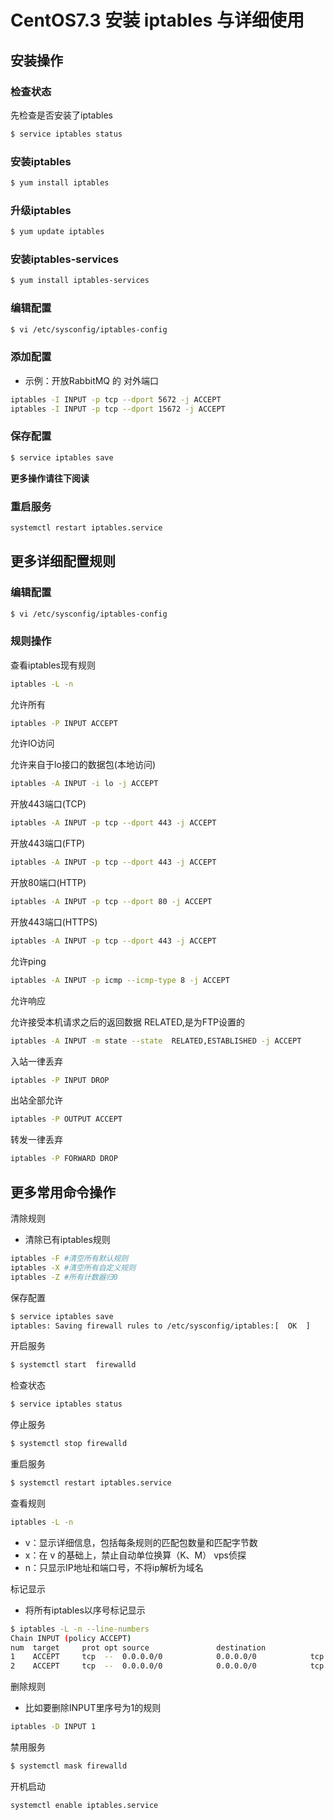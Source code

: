 # CentOS7.3 安装 iptables 与详细使用

## 安装操作

### 检查状态

先检查是否安装了iptables
 
```sh
$ service iptables status
```

### 安装iptables

```sh
$ yum install iptables
```

### 升级iptables

```sh
$ yum update iptables 
```

### 安装iptables-services

```sh
$ yum install iptables-services
```

### 编辑配置

```sh
$ vi /etc/sysconfig/iptables-config
```

### 添加配置

 -  示例：开放RabbitMQ 的 对外端口

```sh
iptables -I INPUT -p tcp --dport 5672 -j ACCEPT
iptables -I INPUT -p tcp --dport 15672 -j ACCEPT
```

### 保存配置

```sh
$ service iptables save
```

**更多操作请往下阅读**

### 重启服务

```sh
systemctl restart iptables.service
```

## 更多详细配置规则

### 编辑配置
```sh
$ vi /etc/sysconfig/iptables-config
```

### 规则操作

查看iptables现有规则
```sh
iptables -L -n
```

允许所有
```sh
iptables -P INPUT ACCEPT
```

允许IO访问

允许来自于lo接口的数据包(本地访问)

```sh
iptables -A INPUT -i lo -j ACCEPT
```

开放443端口(TCP)

```sh
iptables -A INPUT -p tcp --dport 443 -j ACCEPT
```

开放443端口(FTP)

```sh
iptables -A INPUT -p tcp --dport 443 -j ACCEPT
```

开放80端口(HTTP)

```sh
iptables -A INPUT -p tcp --dport 80 -j ACCEPT
```

开放443端口(HTTPS)

```sh
iptables -A INPUT -p tcp --dport 443 -j ACCEPT
```

允许ping

```sh
iptables -A INPUT -p icmp --icmp-type 8 -j ACCEPT
```

允许响应

允许接受本机请求之后的返回数据 RELATED,是为FTP设置的

```sh
iptables -A INPUT -m state --state  RELATED,ESTABLISHED -j ACCEPT
```

入站一律丢弃

```sh
iptables -P INPUT DROP
```

出站全部允许

```sh
iptables -P OUTPUT ACCEPT
```

转发一律丢弃

```sh
iptables -P FORWARD DROP
```

## 更多常用命令操作

清除规则

 - 清除已有iptables规则
 
```sh
iptables -F #清空所有默认规则
iptables -X #清空所有自定义规则
iptables -Z #所有计数器归0
```

保存配置

```sh
$ service iptables save
iptables: Saving firewall rules to /etc/sysconfig/iptables:[  OK  ]
```

开启服务

```sh
$ systemctl start  firewalld
```

检查状态
 
```sh
$ service iptables status
```

停止服务

```sh
$ systemctl stop firewalld
```

重启服务

```sh
$ systemctl restart iptables.service
```

查看规则

```sh
iptables -L -n
```
 - v：显示详细信息，包括每条规则的匹配包数量和匹配字节数
 - x：在 v 的基础上，禁止自动单位换算（K、M） vps侦探
 - n：只显示IP地址和端口号，不将ip解析为域名

标记显示

 - 将所有iptables以序号标记显示
 
```sh
$ iptables -L -n --line-numbers
Chain INPUT (policy ACCEPT)
num  target     prot opt source               destination         
1    ACCEPT     tcp  --  0.0.0.0/0            0.0.0.0/0            tcp dpt:15672
2    ACCEPT     tcp  --  0.0.0.0/0            0.0.0.0/0            tcp dpt:5672
```

删除规则

 - 比如要删除INPUT里序号为1的规则
 
```sh
iptables -D INPUT 1
```

禁用服务

```sh
$ systemctl mask firewalld
```

开机启动

```sh
systemctl enable iptables.service 
```
